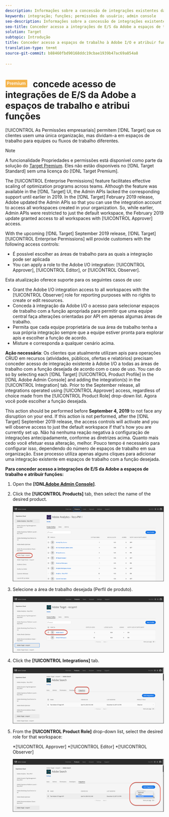 ```yaml
---
description: Informações sobre a concessão de integrações existentes da Adobe I/O a todas as áreas de trabalho com a função desejada.
keywords: integração; funções; permissões do usuário; admin console
seo-description: Informações sobre a concessão de integrações existentes da Adobe I/O a todas as áreas de trabalho com a função desejada no Adobe Target
seo-title: Conceder acesso a integrações de E/S da Adobe a espaços de trabalho e atribuir funções no Adobe Target
solution: Target
subtopic: Introdução
title: Conceder acesso a espaços de trabalho à Adobe I/O e atribuir funções
translation-type: tm+mt
source-git-commit: b88460fbd90168ddc19cbae1939b47ac69a854a8

---
```



# ![PREMIUM](/help/assets/premium.png) concede acesso de integrações de E/S da Adobe a espaços de trabalho e atribui funções

[!UICONTROL As Permissões empresariais] permitem [!DNL Target] que os clientes usem uma única organização, mas dividam-a em espaços de trabalho para equipes ou fluxos de trabalho diferentes.

>[!NOTE]
>
>A funcionalidade Propriedades e permissões está disponível como parte da solução do [Target Premium](/help/c-intro/intro.md#premium). Eles não estão disponíveis no [!DNL Target Standard] sem uma licença do [!DNL Target Premium].

The [!UICONTROL Enterprise Permissions] feature facilitates effective scaling of optimization programs across teams. Although the feature was available in the [!DNL Target] UI, the Admin APIs lacked the corresponding support until earlier in 2019. In the [!DNL Target] February 2019 release, Adobe updated the Admin APIs so that you can use the integration account to access all workspaces created in your organization. So, while earlier, Admin APIs were restricted to just the default workspace, the February 2019 update granted access to all workspaces with [!UICONTROL Approver] access.

With the upcoming [!DNL Target] September 2019 release, [!DNL Target] [!UICONTROL Enterprise Permissions] will provide customers with the following access controls:

* É possível escolher as áreas de trabalho para as quais a integração pode ser aplicada
* You can apply a role to the Adobe I/O integration: [!UICONTROL Approver], [!UICONTROL Editor], or [!UICONTROL Observer].

Esta atualização oferece suporte para os seguintes casos de uso:

* Grant the Adobe I/O integration access to all workspaces with the [!UICONTROL Observer] role for reporting purposes with no rights to create or edit resources.
* Conceda à integração da Adobe I/O o acesso para selecionar espaços de trabalho com a função apropriada para permitir que uma equipe central faça alterações orientadas por API em apenas algumas áreas de trabalho.
* Permita que cada equipe proprietária de sua área de trabalho tenha a sua própria integração sempre que a equipe estiver pronta para explorar apis e escolher a função de acordo.
* Misture e corresponda a qualquer cenário acima.

**Ação necessária**: Os clientes que atualmente utilizam apis para operações CRUD em recursos (atividades, públicos, ofertas e relatórios) precisam conceder acesso de integração existente à Adobe I/O a todas as áreas de trabalho com a função desejada de acordo com o caso de uso. You can do so by selecting each [!DNL Target] [!UICONTROL Product Profile] in the [!DNL Adobe Admin Console] and adding the integration(s) in the [!UICONTROL Integration] tab. Prior to the September release, all integrations operated using [!UICONTROL Approver] access, regardless of choice made from the [!UICONTROL Product Role] drop-down list. Agora você pode escolher a função desejada.

This action should be performed before **September 4, 2019** to not face any disruption on your end. If this action is not performed, after the [!DNL Target] September 2019 release, the access controls will activate and you will observe access to just the default workspace if that's how you are currently set up. Não há nenhuma reação negativa à configuração de integrações antecipadamente, conforme as diretrizes acima. Quanto mais cedo você efetuar essa alteração, melhor. Pouco tempo é necessário para configurar isso, dependendo do número de espaços de trabalho em sua organização. Esse processo utiliza apenas alguns cliques para adicionar uma integração existente em espaços de trabalho com a função desejada.

**Para conceder acesso a integrações de E/S da Adobe a espaços de trabalho e atribuir funções:**

1. Open the **[!DNL[Adobe Admin Console](https://adminconsole.adobe.com)]**.

1. Click the **[!UICONTROL Products]** tab, then select the name of the desired product.

   ![Escolha o produto no Adobe Admin Console](/help/administrating-target/c-user-management/property-channel/assets/io-choose-product.png)

1. Selecione a área de trabalho desejada (Perfil de produto).

   ![Selecione o perfil de produto](/help/administrating-target/c-user-management/property-channel/assets/io-select-product-profile.png)

1. Click the **[!UICONTROL Integrations]** tab.

   ![Guia Integrações](/help/administrating-target/c-user-management/property-channel/assets/integrations-tab.png)

1. From the **[!UICONTROL Product Role]** drop-down list, select the desired role for that workspace:

   *[!UICONTROL Approver]
*[!UICONTROL Editor]
*[!UICONTROL Observer]

   ![Escolher função do perfil do produto](/help/administrating-target/c-user-management/property-channel/assets/product-profile-role.png)